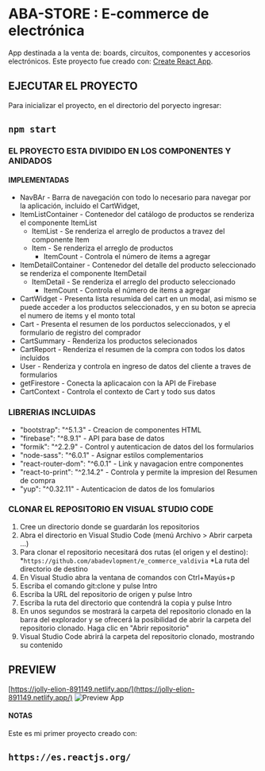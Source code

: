 # ABA-STORE : E-commerce de electrónica

App destinada a la venta de: boards, circuitos, componentes y accesorios electrónicos.
Este proyecto fue creado con: [Create React App](https://github.com/facebook/create-react-app).

## EJECUTAR EL PROYECTO

Para inicializar el proyecto, en el directorio del poryecto ingresar:

## `npm start`

### EL PROYECTO ESTA DIVIDIDO EN LOS COMPONENTES Y ANIDADOS

#### IMPLEMENTADAS

* NavBAr - Barra de navegación con todo lo necesario para navegar por la aplicación, incluido el CartWidget,
* ItemListContainer - Contenedor del catálogo de productos se renderiza el componente ItemList
  * ItemList - Se renderiza el arreglo de productos a travez del componente Item
  * Item - Se renderiza el arreglo de productos
    * ItemCount - Controla el número de items a agregar
* ItemDetailContainer - Contenedor del detalle del producto seleccionado se renderiza el componente ItemDetail
  * ItemDetail - Se renderiza el arreglo del producto seleccionado
    * ItemCount - Controla el número de items a agregar
* CartWidget - Presenta lista resumida del cart en un modal, asi mismo se puede acceder a los productos seleccionados, y en su boton se aprecia el numero de items y el monto total
* Cart - Presenta el resumen de los porductos seleccionados, y el formulario de registro del comprador
* CartSummary - Renderiza los productos selecionados
* CartReport - Renderiza el resumen de la compra con todos los datos incluidos
* User - Renderiza y controla en ingreso de datos del cliente a traves de formularios
* getFirestore - Conecta la aplicacaion con la API de Firebase
* CartContext - Controla el contexto de Cart y todo sus datos


### LIBRERIAS INCLUIDAS

* "bootstrap": "^5.1.3" - Creacion de componentes HTML
* "firebase": "^8.9.1" - API para base de datos
* "formik": "^2.2.9" - Control y autenticacion de datos del los formularios
* "node-sass": "^6.0.1" - Asignar estilos complementarios
* "react-router-dom": "^6.0.1" - Link y navagacion entre componentes
* "react-to-print": "^2.14.2" - Controla y permite la impresion del Resumen de compra
* "yup": "^0.32.11" - Autenticacion de datos de los fomularios

### CLONAR EL REPOSITORIO EN VISUAL STUDIO CODE

1. Cree un directorio donde se guardarán los repositorios
2. Abra el directorio en Visual Studio Code (menú Archivo > Abrir carpeta ...)
3. Para clonar el repositorio necesitará dos rutas (el origen y el destino):
    *`https://github.com/abadevlopment/e_commerce_valdivia`
    *La ruta del directorio de destino
4. En Visual Studio abra la ventana de comandos con Ctrl+Mayús+p
5. Escriba el comando git:clone y pulse Intro
6. Escriba la URL del repositorio de origen y pulse Intro
7. Escriba la ruta del directorio que contendrá la copia y pulse Intro
8. En unos segundos se mostrará la carpeta del repositorio clonado en la barra del explorador y se ofrecerá la posibilidad de abrir la carpeta del repositorio clonado. Haga clic en "Abrir repositorio"
9. Visual Studio Code abrirá la carpeta del repositorio clonado, mostrando su contenido

## PREVIEW

[https://jolly-elion-891149.netlify.app/](https://jolly-elion-891149.netlify.app/)
![Preview App](https://res.cloudinary.com/dvinxey2w/image/upload/v1639955833/Proyecto%20final/Preview_App_an8xy7.png)

#### NOTAS

Este es mi primer proyecto creado con:
## `https://es.reactjs.org/`